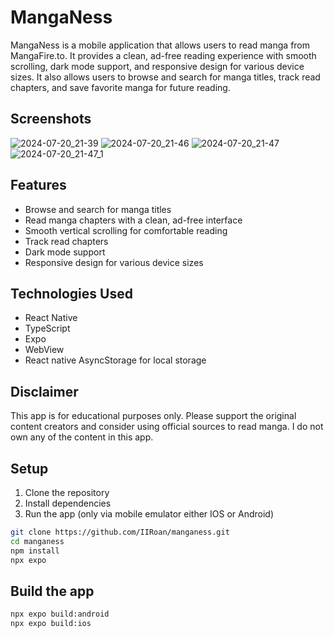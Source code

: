# MangaNess

MangaNess is a mobile application that allows users to read manga from MangaFire.to. It provides a clean, ad-free reading experience with smooth scrolling, dark mode support, and responsive design for various device sizes. It also allows users to browse and search for manga titles, track read chapters, and save favorite manga for future reading.

## Screenshots

![2024-07-20_21-39](https://github.com/user-attachments/assets/4039321b-b32b-45a8-abd9-2c09b406e8cf)
![2024-07-20_21-46](https://github.com/user-attachments/assets/330ef686-4902-44eb-8c23-1dfa2abe7784)
![2024-07-20_21-47](https://github.com/user-attachments/assets/65f96544-4b67-43a4-b5df-1313f8d3ce1c)
![2024-07-20_21-47_1](https://github.com/user-attachments/assets/83a54181-92ec-4a88-9009-9bfb11bbbab3)


## Features

- Browse and search for manga titles
- Read manga chapters with a clean, ad-free interface
- Smooth vertical scrolling for comfortable reading
- Track read chapters
- Dark mode support
- Responsive design for various device sizes

## Technologies Used

- React Native
- TypeScript
- Expo
- WebView
- React native AsyncStorage for local storage


## Disclaimer

This app is for educational purposes only. Please support the original content creators and consider using official sources to read manga. I do not own any of the content in this app.

## Setup

1. Clone the repository
2. Install dependencies
3. Run the app (only via mobile emulator either IOS or Android)

```bash
git clone https://github.com/IIRoan/manganess.git
cd manganess
npm install
npx expo
```

## Build the app  
```bash
npx expo build:android
npx expo build:ios
```
